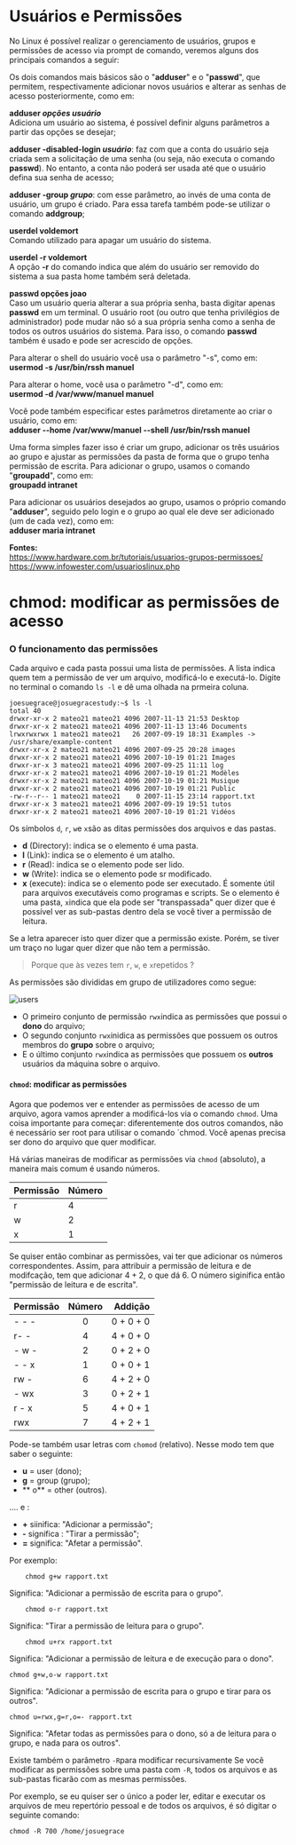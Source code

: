 # Usuários e Permissões
 
No Linux é possível realizar o gerenciamento de usuários, grupos e permissões de acesso via prompt de comando, veremos alguns dos principais comandos a seguir:  
 
Os dois comandos mais básicos são o "**adduser**" e o "**passwd**", que permitem, respectivamente adicionar novos usuários e alterar as senhas de acesso posteriormente, como em:  
 
**adduser _opções usuário_**  
Adiciona um usuário ao sistema, é possível definir alguns parâmetros a partir das opções se desejar;  
 
**adduser -disabled-login _usuário_**: faz com que a conta do usuário seja criada sem a solicitação de uma senha (ou seja, não executa o comando **passwd**). No entanto, a conta não poderá ser usada até que o usuário defina sua senha de acesso;  
 
**adduser -group _grupo_**: com esse parâmetro, ao invés de uma conta de usuário, um grupo é criado. Para essa tarefa também pode-se utilizar o comando **addgroup**;  
 
**userdel voldemort**  
Comando utilizado para apagar um usuário do sistema.  
 
**userdel -r voldemort**  
A opção **-r** do comando indica que além do usuário ser removido do sistema a sua pasta home também será deletada.  
 
**passwd opções joao**  
Caso um usuário queria alterar a sua própria senha, basta digitar apenas **passwd** em um terminal. O usuário root (ou outro que tenha privilégios de administrador) pode mudar não só a sua própria senha como a senha de todos os outros usuários do sistema. Para isso, o comando **passwd** também é usado e pode ser acrescido de opções.  
 
Para alterar o shell do usuário você usa o parâmetro "-s", como em:   
**usermod -s /usr/bin/rssh manuel**  
 
Para alterar o home, você usa o parâmetro "-d", como em:  
**usermod -d /var/www/manuel manuel**  
 
Você pode também especificar estes parâmetros diretamente ao criar o usuário, como em:  
**adduser --home /var/www/manuel --shell /usr/bin/rssh manuel**  
 
Uma forma simples fazer isso é criar um grupo, adicionar os três usuários ao grupo e ajustar as permissões da pasta de forma que o grupo tenha permissão de escrita. Para adicionar o grupo, usamos o comando "**groupadd**", como em:  
**groupadd intranet**  
  
Para adicionar os usuários desejados ao grupo, usamos o próprio comando "**adduser**", seguido pelo login e o grupo ao qual ele deve ser adicionado (um de cada vez), como em:  
**adduser maria intranet**  
 
**Fontes:**  
        https://www.hardware.com.br/tutoriais/usuarios-grupos-permissoes/  
        https://www.infowester.com/usuarioslinux.php  

# chmod: modificar as permissões de acesso

### O funcionamento das permissões

Cada arquivo e cada pasta possui uma lista de permissões. A lista indica quem tem a permissão de ver um arquivo, modificá-lo e executá-lo.
Digite no terminal o comando `ls -l` e dê uma olhada na prmeira coluna.

	joesuegrace@josuegracestudy:~$ ls -l
	total 40
	drwxr-xr-x 2 mateo21 mateo21 4096 2007-11-13 21:53 Desktop
	drwxr-xr-x 2 mateo21 mateo21 4096 2007-11-13 13:46 Documents
	lrwxrwxrwx 1 mateo21 mateo21   26 2007-09-19 18:31 Examples -> /usr/share/example-content
	drwxr-xr-x 2 mateo21 mateo21 4096 2007-09-25 20:28 images
	drwxr-xr-x 2 mateo21 mateo21 4096 2007-10-19 01:21 Images
	drwxr-xr-x 3 mateo21 mateo21 4096 2007-09-25 11:11 log
	drwxr-xr-x 2 mateo21 mateo21 4096 2007-10-19 01:21 Modèles
	drwxr-xr-x 2 mateo21 mateo21 4096 2007-10-19 01:21 Musique
	drwxr-xr-x 2 mateo21 mateo21 4096 2007-10-19 01:21 Public
	-rw-r--r-- 1 mateo21 mateo21    0 2007-11-15 23:14 rapport.txt
	drwxr-xr-x 3 mateo21 mateo21 4096 2007-09-19 19:51 tutos
	drwxr-xr-x 2 mateo21 mateo21 4096 2007-10-19 01:21 Vidéos

Os símbolos `d`, `r`, `w`e `x`são as ditas permissões dos arquivos e das pastas.
* **d** (Directory): indica se o elemento é uma pasta.
* **l** (Link): indica se o elemento é um atalho.
* **r** (Read): indica se o elemento pode ser lido.
* **w** (Write): indica se o elemento pode sr modificado.
* **x** (execute): indica se o elemento pode ser executado. É somente útil para arquivos executáveis como programas e scripts. Se o elemento é uma pasta, `x`indica que ela pode ser "transpassada" quer dizer que é possível ver as sub-pastas dentro dela se você tiver a permissão de leitura.

Se a letra aparecer isto quer dizer que a permissão existe. Porém, se tiver um traço no lugar quer dizer que não tem a permissão.

> Porque que às vezes tem `r`, `w`, e `x`repetidos ?

As permissões são divididas em grupo de utilizadores como segue:


![users](https://github.com/josuegrace05/AulasBashLinux/blob/master/users_permisions.jpeg)
* O primeiro conjunto de permissão `rwx`indica as permissões que possui o **dono** do arquivo;
* O segundo conjunto `rwx`inidica as permissões que possuem os outros membros do **grupo** sobre o  arquivo;
* E o último conjunto `rwx`indica as permissões que possuem os **outros** usuários da máquina sobre o arquivo.

####  `chmod`: modificar as permissões 

Agora que podemos ver e entender as permissões de acesso de um arquivo, agora vamos aprender a modificá-los via o comando `chmod`. 
Uma coisa importante para começar: diferentemente dos outros comandos, não é necessário ser root para utilisar o comando `chmod. Você apenas precisa ser dono do arquivo que quer modificar.

Há várias maneiras de modificar as permissões via `chmod` (absoluto), a maneira mais comum é usando números.

| Permissão | Número |
| --------- |:-------|
| r         |   4    |
| w         |   2    |
| x         | 1      |

Se quiser então combinar as permissões, vai ter que adicionar os números correspondentes. Assim, para attribuir a permissão de leitura e de modifcação, tem que adicionar $4 +2$, o que dá 6. O número siginifica então "permissão de leitura e de escrita".

| Permissão | Número | Addição |
| ------------ | :---------: | ----:| 
| - - - | 0 | 0 + 0 + 0 |
| r- - | 4 | 4 + 0 + 0 |
|- w - | 2 | 0 + 2 + 0 |
| - - x| 1 | 0 + 0 + 1|
| rw - | 6 | 4 + 2 + 0 |
| - wx | 3 | 0 + 2 + 1 |
| r - x | 5 | 4 + 0 + 1 |
|rwx | 7 | 4 + 2 + 1 |

Pode-se também usar letras com `chomod` (relativo).
Nesse modo tem que saber o seguinte:
* **u** = user (dono);
* **g** = group (grupo);
* ** o** = other (outros).

.... e :
* **+** siinifica: "Adicionar a permissão";
* **-** significa : "Tirar a permissão";
* **=** significa: "Afetar a permissão".

Por exemplo:

		chmod g+w rapport.txt
Significa: "Adicionar a permissão de escrita para o grupo".
		
		chmod o-r rapport.txt
Significa: "Tirar a permissão de leitura para o grupo".
	
		chmod u+rx rapport.txt		
Significa: "Adicionar a permissão de leitura e de execução para o dono".
	
	chmod g+w,o-w rapport.txt
Significa: "Adicionar a permissão de escrita para o grupo e tirar para os outros".

	chmod u=rwx,g=r,o=- rapport.txt
Significa: "Afetar todas as  permissôes para o dono, só a de leitura para o grupo, e nada para os outros".

 Existe também o parâmetro `-R`para modificar recursivamente
Se você modificar  as permissões sobre uma pasta com `-R`, todos os arquivos e as sub-pastas ficarão com as mesmas permissões.

Por exemplo, se eu quiser ser o único a poder ler, editar e executar os arquivos de meu repertório pessoal e de todos os arquivos, é só digitar o seguinte comando:

	chmod -R 700 /home/josuegrace
	
